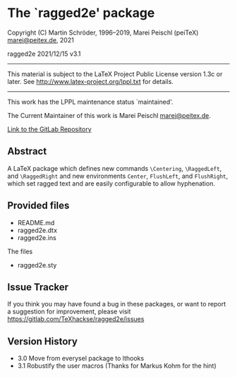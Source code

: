 # The `ragged2e' package

Copyright (C) Martin Schröder, 1996–2019, Marei Peischl (peiTeX)  <marei@peitex.de>, 2021

 ragged2e 2021/12/15 v3.1

***************************************************************************

 This material is subject to the LaTeX Project Public License version 1.3c
 or later. See http://www.latex-project.org/lppl.txt for details.

***************************************************************************

This work has the LPPL maintenance status `maintained'.

The Current Maintainer of this work is
   Marei Peischl <marei@peitex.de>.

[Link to the GitLab Repository](https://gitlab.com/TeXhackse/ragged2e)

## Abstract
A LaTeX package which defines new commands `\Centering`, `\RaggedLeft`, and `\RaggedRight` and new environments `Center`, `FlushLeft`, and `FlushRight`, which set ragged text and are easily configurable to allow hyphenation.

## Provided files

* README.md
* ragged2e.dtx
* ragged2e.ins

The files
* ragged2e.sty

## Issue Tracker
If you think you may have found a bug in these packages,
or want to report a suggestion for improvement, please visit
  https://gitlab.com/TeXhackse/ragged2e/issues


## Version History
   * 3.0 Move from everysel package to lthooks
   * 3.1 Robustify the user macros (Thanks for Markus Kohm for the hint)



